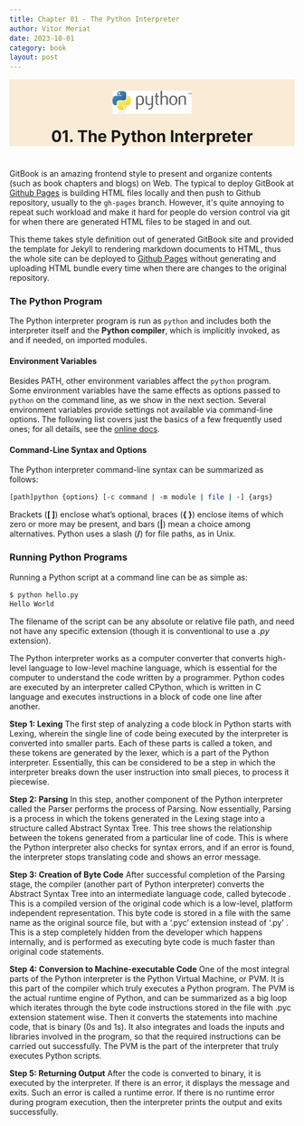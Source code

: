 ```yaml
---
title: Chapter 01 - The Python Interpreter
author: Vitor Meriat
date: 2023-10-01
category: book
layout: post
---
```


<div align="center" style="background: antiquewhite;">
  <img width="140" src="../assets/python-3.svg" style="margin-top:20px">
  <p style="font-size: 2em;font-weight: bold;margin-bottom:40px;margin-top:20px">01. The Python Interpreter</p>
</div>


GitBook is an amazing frontend style to present and organize contents (such as book chapters and blogs) on Web. The typical to deploy GitBook at [Github Pages][1] is building HTML files locally and then push to Github repository, usually to the `gh-pages` branch. However, it's quite annoying to repeat such workload and make it hard for people do version control via git for when there are generated HTML files to be staged in and out.

This theme takes style definition out of generated GitBook site and provided the template for Jekyll to rendering markdown documents to HTML, thus the whole site can be deployed to [Github Pages][1] without generating and uploading HTML bundle every time when there are changes to the original repository.

### The Python Program

The Python interpreter program is run as `python` and includes both the interpreter itself and the **Python compiler**, which is implicitly invoked, as and if needed, on imported modules.

#### Environment Variables

Besides PATH, other environment variables affect the `python` program. Some environment variables have the same effects as options passed to `python` on the command line, as we show in the next section. Several environment variables provide settings not available via command-line options. The following list covers just the basics of a few frequently used ones; for all details, see the [online docs](https://docs.python.org/3/using/cmdline.html#environment-variables).

#### Command-Line Syntax and Options

The Python interpreter command-line syntax can be summarized as follows:

```bash
[path]python {options} [-c command | -m module | file | -] {args}
```

Brackets (**[ ]**) enclose what’s optional, braces (**{ }**) enclose items of which zero or more may be present, and bars (**\|**) mean a choice among alternatives. Python uses a slash (**/**) for file paths, as in Unix.

### Running Python Programs

Running a Python script at a command line can be as simple as:

```bash
$ python hello.py
Hello World
```

The filename of the script can be any absolute or relative file path, and need not have any specific extension (though it is conventional to use a *.py* extension).


[1]: https://pages.github.com

The Python interpreter works as a computer converter that converts high-level language to low-level machine language, which is essential for the computer to understand the code written by a programmer. Python codes are executed by an interpreter called CPython, which is written in C language and executes instructions in a block of code one line after another.

**Step 1: Lexing**
The first step of analyzing a code block in Python starts with Lexing, wherein the single line of code being executed by the interpreter is converted into smaller parts. Each of these parts is called a token, and these tokens are generated by the lexer, which is a part of the Python interpreter. Essentially, this can be considered to be a step in which the interpreter breaks down the user instruction into small pieces, to process it piecewise.

**Step 2: Parsing**
In this step, another component of the Python interpreter called the Parser performs the process of Parsing. Now essentially, Parsing is a process in which the tokens generated in the Lexing stage into a structure called Abstract Syntax Tree. This tree shows the relationship between the tokens generated from a particular line of code. This is where the Python interpreter also checks for syntax errors, and if an error is found, the interpreter stops translating code and shows an error message.

**Step 3: Creation of Byte Code**
After successful completion of the Parsing stage, the compiler (another part of Python interpreter) converts the Abstract Syntax Tree into an intermediate language code, called bytecode . This is a compiled version of the original code which is a low-level, platform independent representation. This byte code is stored in a file with the same name as the original source file, but with a ‘.pyc’ extension instead of ‘.py’ . This is a step completely hidden from the developer which happens internally, and is performed as executing byte code is much faster than original code statements.

**Step 4: Conversion to Machine-executable Code**
One of the most integral parts of the Python interpreter is the Python Virtual Machine, or PVM. It is this part of the compiler which truly executes a Python program. The PVM is the actual runtime engine of Python, and can be summarized as a big loop which iterates through the byte code instructions stored in the file with .pyc extension statement wise. Then it converts the statements into machine code, that is binary (0s and 1s). It also integrates and loads the inputs and libraries involved in the program, so that the required instructions can be carried out successfully. The PVM is the part of the interpreter that truly executes Python scripts.

**Step 5: Returning Output**
After the code is converted to binary, it is executed by the interpreter. If there is an error, it displays the message and exits. Such an error is called a runtime error. If there is no runtime error during program execution, then the interpreter prints the output and exits successfully.

